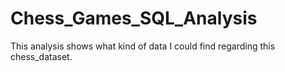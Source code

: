 # Chess_Games_SQL_Analysis
This analysis shows what kind of data I could find regarding this chess_dataset.
